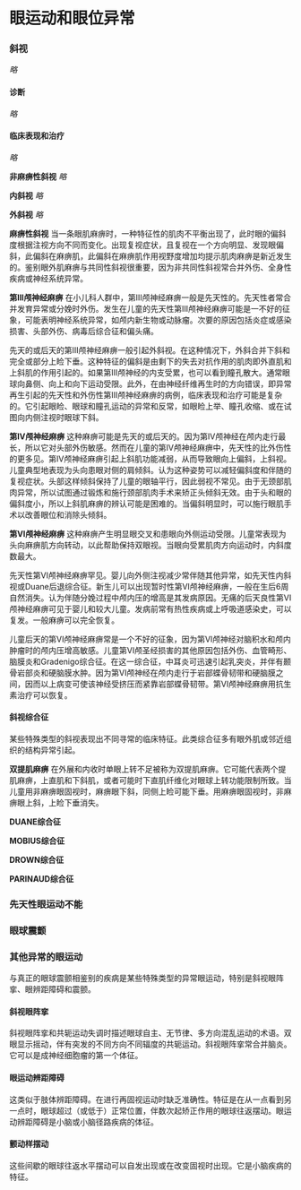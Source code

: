 # 眼运动和眼位异常

### 斜视

*略*

#### 诊断

*略*

#### 临床表现和治疗

*略*

**非麻痹性斜视** *略*

**内斜视** *略*

**外斜视** *略*

**麻痹性斜视** 当一条眼肌麻痹时，一种特征性的肌肉不平衡出现了，此时眼的偏斜度根据注视方向不同而变化。出现复视症状，且复视在一个方向明显、发现眼偏斜，此偏斜在麻痹肌，此偏斜在麻痹肌作用视野度增加均提示肌肉麻痹是新近发生的。鉴别眼外肌麻痹与共同性斜视很重要，因为非共同性斜视常合并外伤、全身性疾病或神经系统异常。

**第III颅神经麻痹** 在小儿科人群中，第III颅神经麻痹一般是先天性的。先天性者常合并发育异常或分娩时外伤。发生在儿童的先天性第III颅神经麻痹可能是一不好的征象，可能表明神经系统异常，如颅内新生物或动脉瘤。次要的原因包括炎症或感染损害、头部外伤、病毒后综合征和偏头痛。

先天的或后天的第III颅神经麻痹一般引起外斜视。在这种情况下，外斜合并下斜和完全或部分上睑下垂。这种特征的偏斜是由剩下的失去对抗作用的肌肉即外直肌和上斜肌的作用引起的。如果第III颅神经的内支受累，也可以看到瞳孔散大。通常眼球向鼻侧、向上和向下运动受限。此外，在由神经纤维再生时的方向错误，即异常再生引起的先天性和外伤性第III颅神经麻痹的病例，临床表现和治疗可能是复杂的。它引起眼睑、眼球和瞳孔运动的异常和反常，如眼睑上举、瞳孔收缩、或在试图向内侧注视时眼球下斜。

**第IV颅神经麻痹** 这种麻痹可能是先天的或后天的。因为第IV颅神经在颅内走行最长，所以它对头部外伤敏感。然而在儿童的第IV颅神经麻痹中，先天性的比外伤性的更多见。第IV颅神经麻痹引起上斜肌功能减弱，从而导致眼向上偏斜，上斜视。儿童典型地表现为头向患眼对侧的肩倾斜。认为这种姿势可以减轻偏斜度和伴随的复视症状。头部这样倾斜保持了儿童的眼轴平行，因此弱视不常见。由于无颈部肌肉异常，所以试图通过锻炼和施行颈部肌肉手术来矫正头倾斜无效。由于头和眼的偏斜度小，所以上斜肌麻痹的辨认可能是困难的。当偏斜明显时，可以施行眼肌手术以改善眼位和消除头倾斜。

**第VI颅神经麻痹** 这种麻痹产生明显眼交叉和患眼向外侧运动受限。儿童常表现为头向麻痹肌方向转动，以此帮助保持双眼视。当眼向受累肌肉方向运动时，内斜度数最大。

先天性第VI颅神经麻痹罕见。婴儿向外侧注视减少常伴随其他异常，如先天性内斜视或Duane后退综合征。新生儿可以出现暂时性第VI颅神经麻痹，一般在生后6周自然消失。认为伴随分娩过程中颅内压的增高是其发病原因。无痛的后天良性第VI颅神经麻痹可见于婴儿和较大儿童。发病前常有热性疾病或上呼吸道感染史，可以复发。一般麻痹可以完全恢复。

儿童后天的第VI颅神经麻痹常是一个不好的征象，因为第VI颅神经对脑积水和颅内肿瘤时的颅内压增高敏感。儿童第VI颅圣经损害的其他原因包括外伤、血管畸形、脑膜炎和Gradenigo综合征。在这一综合征，中耳炎可迅速引起乳突炎，并伴有颞骨岩部炎和硬脑膜水肿。因为第VI颅神经在颅内走行于岩部蝶骨韧带和硬脑膜之间，因而以上病变可使该神经受挤压而紧靠岩部蝶骨韧带。第VI颅神经麻痹用抗生素治疗可以恢复。

#### 斜视综合征

某些特殊类型的斜视表现出不同寻常的临床特征。此类综合征多有眼外肌或邻近组织的结构异常引起。

**双提肌麻痹** 在外展和内收时单眼上转不足被称为双提肌麻痹。它可能代表两个提肌麻痹，上直肌和下斜肌，或者可能时下直肌纤维化对眼球上转功能限制所致。当儿童用非麻痹眼固视时，麻痹眼下斜，同侧上睑可能下垂。用麻痹眼固视时，非麻痹眼上斜，上睑下垂消失。

**DUANE综合征**

**MOBIUS综合征**

**DROWN综合征**

**PARINAUD综合征**

### 先天性眼运动不能

### 眼球震颤

### 其他异常的眼运动

与真正的眼球震颤相鉴别的疾病是某些特殊类型的异常眼运动，特别是斜视眼阵挛、眼辨距障碍和震颤。

#### 斜视眼阵挛

斜视眼阵挛和共轭运动失调时描述眼球自主、无节律、多方向混乱运动的术语。双眼显示摇动，伴有突发的不同方向不同辐度的共轭运动。斜视眼阵挛常合并脑炎。它可以是成神经细胞瘤的第一个体征。

#### 眼运动辨距障碍

这类似于肢体辨距障碍。在进行再固视运动时缺乏准确性。特征是在从一点看到另一点时，眼球超过（或低于）正常位置，伴数次起矫正作用的眼球往返摆动。眼运动辨距障碍是小脑或小脑径路疾病的体征。

#### 颤动样摆动

这些间歇的眼球往返水平摆动可以自发出现或在改变固视时出现。它是小脑疾病的特征。
